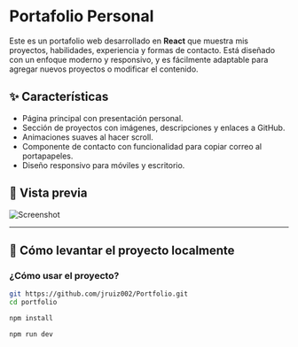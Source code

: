 # Portafolio Personal

Este es un portafolio web desarrollado en **React** que muestra mis proyectos, habilidades, experiencia y formas de contacto. Está diseñado con un enfoque moderno y responsivo, y es fácilmente adaptable para agregar nuevos proyectos o modificar el contenido.

## ✨ Características

- Página principal con presentación personal.
- Sección de proyectos con imágenes, descripciones y enlaces a GitHub.
- Animaciones suaves al hacer scroll.
- Componente de contacto con funcionalidad para copiar correo al portapapeles.
- Diseño responsivo para móviles y escritorio.

## 📸 Vista previa

![Screenshot](./src/assets/preview.png) 

---

## 🚀 Cómo levantar el proyecto localmente

### ¿Cómo usar el proyecto?

```bash
git https://github.com/jruiz002/Portfolio.git
cd portfolio

npm install

npm run dev
